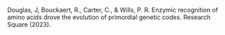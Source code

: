 Douglas, J, Bouckaert, R., Carter, C., & Wills, P. R. Enzymic recognition of amino acids drove the evolution of primordial genetic codes. Research Square (2023).


